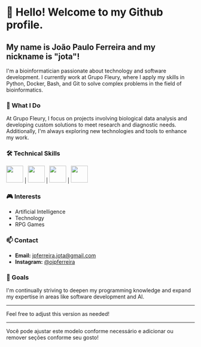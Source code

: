 # 👋 Hello! Welcome to my Github profile.

## My name is João Paulo Ferreira and my nickname is "jota"!

I'm a bioinformatician passionate about technology and software development. I currently work at Grupo Fleury, where I apply my skills in Python, Docker, Bash, and Git to solve complex problems in the field of bioinformatics.

### 🚀 What I Do

At Grupo Fleury, I focus on projects involving biological data analysis and developing custom solutions to meet research and diagnostic needs. Additionally, I'm always exploring new technologies and tools to enhance my work.

### 🛠️ Technical Skills


<img loading="lazy" src="https://cdn.jsdelivr.net/gh/devicons/devicon@latest/icons/python/python-original.svg" width="45" height="45"/> | <img loading="lazy" src="https://cdn.jsdelivr.net/gh/devicons/devicon@latest/icons/git/git-original.svg" width="45" height="45"/> | <img loading="lazy" src="https://cdn.jsdelivr.net/gh/devicons/devicon@latest/icons/docker/docker-plain.svg" width="45" height="45"/> | <img loading="lazy" src="https://cdn.jsdelivr.net/gh/devicons/devicon@latest/icons/bash/bash-original.svg" width="45" height="45"/>


### 🎮 Interests

- Artificial Intelligence
- Technology
- RPG Games

### 📫 Contact


- **Email:** [jpferreira.jota@gmail.com](mailto:jpferreira.jota@gmail.com)
- **Instagram:** [@ojpferreira](https://www.instagram.com/ojpferreira)

### 🎯 Goals

I'm continually striving to deepen my programming knowledge and expand my expertise in areas like software development and AI.

---

Feel free to adjust this version as needed!

---

Você pode ajustar este modelo conforme necessário e adicionar ou remover seções conforme seu gosto!
<!--
**biojpferreira/biojpferreira** is a ✨ _special_ ✨ repository because its `README.md` (this file) appears on your GitHub profile.

Here are some ideas to get you started:

- 🔭 I’m currently working on ...
- 🌱 I’m currently learning ...
- 👯 I’m looking to collaborate on ...
- 🤔 I’m looking for help with ...
- 💬 Ask me about ...
- 📫 How to reach me: ...
- 😄 Pronouns: ...
- ⚡ Fun fact: ...
-->
